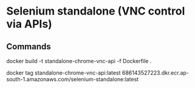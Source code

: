 # Selenium standalone (VNC control via APIs)

## Commands

docker build -t standalone-chrome-vnc-api -f Dockerfile .

docker tag standalone-chrome-vnc-api:latest 686143527223.dkr.ecr.ap-south-1.amazonaws.com/selenium-standalone:latest


